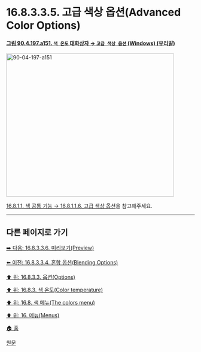 # 16.8.3.3.5. 고급 색상 옵션(Advanced Color Options)

<a id="90-04-197-a151"></a>

#### [그림 90.4.197.a151. `색 온도` 대화상자 → `고급 색상 옵션` (Windows) (우리말)](./90-04-0197-color_temperature.md#90-04-197-a151)
<img width="448" height="382" alt="90-04-197-a151" src="https://github.com/user-attachments/assets/a38fbb74-93bf-4014-b5f8-0276668e8fe4" />

[16.8.1.1. 색 공통 기능 → 16.8.1.1.6. 고급 색상 옵션](./16-08-01-01-06-advanced_color_options.md)을 참고해주세요.

***

## 다른 페이지로 가기

[➡️ 다음: 16.8.3.3.6. 미리보기(Preview)](./16-08-03-03-06-preview.md)

[⬅️ 이전: 16.8.3.3.4. 혼합 옵션(Blending Options)](./16-08-03-03-04-blending_options.md)

[⬆️ 위: 16.8.3.3. 옵션(Options)](./16-08-03-03-00-options.md)

[⬆️ 위: 16.8.3. 색 온도(Color temperature)](./16-08-03-00-color-temperature.md)

[⬆️ 위: 16.8. 색 메뉴(The colors menu)](./16-08-00-the-colors-menu.md)

[⬆️ 위: 16. 메뉴(Menus)](./16-00-menus.md)

[🏠 홈](./00-home.md)

[원문](https://docs.gimp.org/2.10/ko/gimp-filter-color-temperature.html#idm30669)